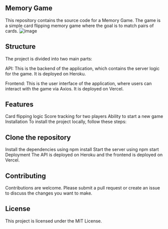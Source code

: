 ## Memory Game
This repository contains the source code for a Memory Game. The game is a simple card flipping memory game where the goal is to match pairs of cards.
![image](https://github.com/Mahdi-s/Memory-Card-Game/assets/44215423/cffd0d43-3d0d-4144-b650-6714abc62dce)



## Structure
The project is divided into two main parts:

API: This is the backend of the application, which contains the server logic for the game. It is deployed on Heroku.

Frontend: This is the user interface of the application, where users can interact with the game via Axios. It is deployed on Vercel.

## Features
Card flipping logic
Score tracking for two players
Ability to start a new game
Installation
To install the project locally, follow these steps:

## Clone the repository
Install the dependencies using npm install
Start the server using npm start
Deployment
The API is deployed on Heroku and the frontend is deployed on Vercel.

## Contributing
Contributions are welcome. Please submit a pull request or create an issue to discuss the changes you want to make.

## License
This project is licensed under the MIT License.


